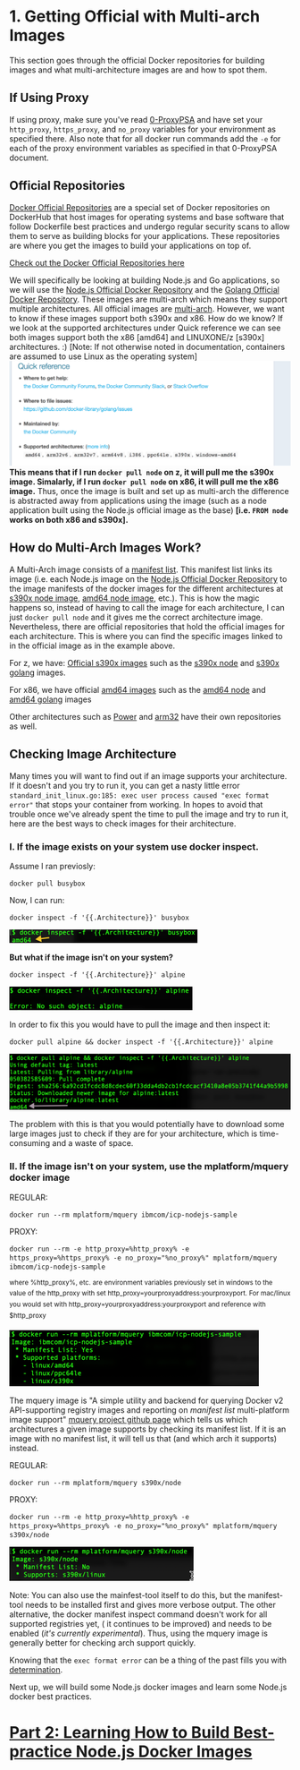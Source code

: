 # 1. Getting Official with Multi-arch Images

This section goes through the official Docker repositories for building images and what multi-architecture images are and how to spot them.

## If Using Proxy
If using proxy, make sure you've read [0-ProxyPSA](0-ProxyPSA.md) and have set your `http_proxy`, `https_proxy`, and `no_proxy` variables for your environment as specified there. Also note that for all docker run commands add the `-e` for each of the proxy environment variables as specified in that 0-ProxyPSA document.

## Official Repositories
[Docker Official Repositories](https://docs.docker.com/docker-hub/official_repos/) are a special set of Docker repositories on DockerHub that host images for operating systems and base software that follow Dockerfile best practices and undergo regular security scans to allow them to serve as building blocks for your applications. These repositories are where you get the images to build your applications on top of.

[Check out the Docker Official Repositories here](https://hub.docker.com/explore/)

We will specifically be looking at building Node.js and Go applications, so we will use the [Node.js Official Docker Repository](https://hub.docker.com/_/node/) and the [Golang Official Docker Repository](https://hub.docker.com/_/golang/). These images are multi-arch which means they support multiple architectures. All official images are [multi-arch](https://blog.docker.com/2017/09/docker-official-images-now-multi-platform/). However, we want to know if these images support both s390x and x86. How do we know? If we look at the supported architectures under Quick reference we can see both images support both the x86 [amd64] and LINUXONE/z [s390x] architectures. :) [Note: If not otherwise noted in documentation, containers are assumed to use Linux as the operating system]
![docker golang architectures](images/docker_golang.png)
**This means that if I run `docker pull node` on z, it will pull me the s390x image. Simalarly, if I run `docker pull node` on x86, it will pull me the x86 image.** Thus, once the image is built and set up as multi-arch the difference is abstracted away from applications using the image (such as a node application built using the Node.js official image as the base) **[i.e. `FROM node` works on both x86 and s390x].**

## How do Multi-Arch Images Work?
A Multi-Arch image consists of a [manifest list](https://github.com/docker/distribution/blob/master/docs/spec/manifest-v2-2.md#manifest-list). This manifest list links its image (i.e. each Node.js image on the [Node.js Official Docker Repository](https://hub.docker.com/_/node/) to the image manifests of the docker images for the different architectures at [s390x node image](https://hub.docker.com/r/s390x/node/), [amd64 node image](https://hub.docker.com/r/amd64/node/), etc.). This is how the magic happens so, instead of having to call the image for each architecture, I can just `docker pull node` and it gives me the correct architecture image. Nevertheless, there are official repositories that hold the official images for each architecture. This is where you can find the specific images linked to in the official image as in the example above.

For z, we have:
[Official s390x images](https://hub.docker.com/u/s390x/)
such as the [s390x node](https://hub.docker.com/r/s390x/node/) and [s390x golang](https://hub.docker.com/r/s390x/golang/) images.

For x86, we have official [amd64 images](https://hub.docker.com/u/amd64/) such as the [amd64 node](https://hub.docker.com/r/amd64/node/) and [amd64 golang](https://hub.docker.com/r/amd64/golang/) images

Other architectures such as [Power](https://hub.docker.com/u/ppc64le/) and [arm32](https://hub.docker.com/u/arm32v7/) have their own repositories as well.

## Checking Image Architecture
Many times you will want to find out if an image supports your architecture. If it doesn't and you try to run it, you can get a nasty little error `standard_init_linux.go:185: exec user process caused "exec format error"` that stops your container from working. In hopes to avoid that trouble once we've already spent the time to pull the image and try to run it, here are the best ways to check images for their architecture.

### I. If the image exists on your system use docker inspect.

Assume I ran previosly:

```
docker pull busybox
```

Now, I can run:

```
docker inspect -f '{{.Architecture}}' busybox
```

![Inspect for Architecture Docker](images/inspect_for_arch_docker.png)

**But what if the image isn't on your system?**

```
docker inspect -f '{{.Architecture}}' alpine
```

![Inspect Unsuccessful Alpine](images/alpine_docker_inspect_failure.png)


In order to fix this you would have to pull the image and then inspect it:

```
docker pull alpine && docker inspect -f '{{.Architecture}}' alpine
```

![Time-Consuming Docker Inspect](images/Docker_Inspect_Lots_of_Work.png)

The problem with this is that you would potentially have to download some large images just to check if they are for your architecture, which is time-consuming and a waste of space.

### II. If the image isn't on your system, use the mplatform/mquery docker image

REGULAR: 

```
docker run --rm mplatform/mquery ibmcom/icp-nodejs-sample
```

PROXY: 

```
docker run --rm -e http_proxy=%http_proxy% -e https_proxy=%https_proxy% -e no_proxy="%no_proxy%" mplatform/mquery ibmcom/icp-nodejs-sample
```

<sup>where %http_proxy%, etc. are environment variables previously set in windows to the value of the http_proxy with set http_proxy=yourproxyaddress:yourproxyport. For mac/linux you would set with http_proxy=yourproxyaddress:yourproxyport and reference with $http_proxy</sup>

![Mquery Nodejs Sample](images/mplatform-mquery-icp-nodejs-sample.png)

The mquery image is "A simple utility and backend for querying Docker v2 API-supporting registry images and reporting on *manifest list* multi-platform image support" [mquery project github page](https://github.com/estesp/mquery) which tells us which architectures a given image supports by checking its manifest list. If it is an image with no manifest list, it will tell us that (and which arch it supports) instead.

  REGULAR: 
  
```
docker run --rm mplatform/mquery s390x/node
```

  PROXY: 
  
```
docker run --rm -e http_proxy=%http_proxy% -e https_proxy=%https_proxy% -e no_proxy="%no_proxy%" mplatform/mquery s390x/node
```

![s390x Node mplatform Mquery](images/s390x-node-mplatform-mquery.png)

Note: You can also use the mainfest-tool itself to do this, but the manifest-tool needs to be installed first and gives more verbose output. The other alternative, the docker manifest inspect command doesn't work for all supported registries yet, ( it continues to be improved) and needs to be enabled (*it's currently experimental*). Thus, using the mquery image is generally better for checking arch support quickly.

Knowing that the `exec format error` can be a thing of the past fills you with [determination](https://undertale.fandom.com/wiki/Determination).

Next up, we will build some Node.js docker images and learn some Node.js docker best practices.
# [Part 2: Learning How to Build Best-practice Node.js Docker Images](2-Best-Practice-Nodejs.md)
